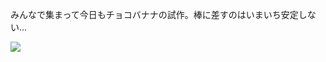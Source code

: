 みんなで集まって今日もチョコバナナの試作。棒に差すのはいまいち安定しない...

![](https://ceshmina-photos.s3.ap-northeast-1.amazonaws.com/medium/201505/20150501-121708.jpg)
